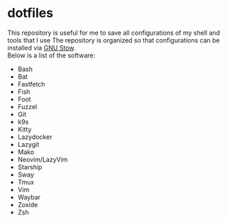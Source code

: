 # dotfiles

This repository is useful for me to save all configurations of my shell and tools that I use 
The repository is organized so that configurations can be installed via [GNU Stow](https://www.gnu.org/software/stow/).  
Below is a list of the software:  

- Bash
- Bat
- Fastfetch
- Fish
- Foot
- Fuzzel
- Git
- k9s
- Kitty
- Lazydocker
- Lazygit
- Mako
- Neovim/LazyVim
- Starship
- Sway
- Tmux
- Vim
- Waybar
- Zoxide
- Zsh

